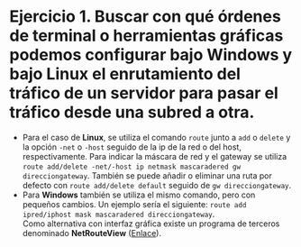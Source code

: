 # Ejercicio 1. Buscar con qué órdenes de terminal o herramientas gráficas podemos configurar bajo Windows y bajo Linux el enrutamiento del tráfico de un servidor para pasar el tráfico desde una subred a otra.
- Para el caso de **Linux**, se utiliza el comando `route` junto a `add` o `delete` y la opción `-net` o `-host` seguido de la ip de la red o del host, respectivamente. Para indicar la máscara de red y el gateway se utiliza `route add/delete -net/-host ip netmask mascaradered gw direcciongateway`. También se puede añadir o eliminar una ruta por defecto con `route add/delete default` seguido de `gw direcciongateway`.  
- Para **Windows** también se utiliza el mismo comando, pero con pequeños cambios. Un ejemplo sería el siguiente: `route add ipred/iphost mask mascaradered direcciongateway`.  
Como alternativa con interfaz gráfica existe un programa de terceros denominado **NetRouteView** ([Enlace](http://www.nirsoft.net/utils/network_route_view.html)).
